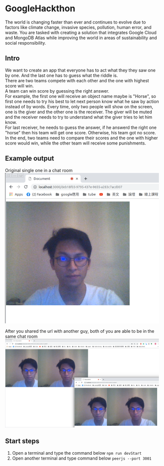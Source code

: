 # GoogleHackthon

The world is changing faster than ever and continues to evolve due to factors like climate change, invasive species, pollution, human error, and waste. You are tasked with creating a solution that integrates Google Cloud and MongoDB Atlas while improving the world in areas of sustainability and social responsibility.  

## Intro
We want to create an app that everyone has to act what they they saw one by one. And the last one has to guess what the riddle is.   
There are two teams compete with each other and the one with highest score will win.  
A team can win score by guessing the right answer.   
For example, the first one will receive an object name maybe is "Horse", so first one needs to try his best to let next person know what he saw by action instead of by words.
Every time, only two people will show on the screen, one is the giver and the other one is the receiver. The giver will be muted and the receiver needs to try to understand what the giver tries to let him know.  
For last receiver, he needs to guess the answer, if he answerd the right one "horse" then his team will get one score. Otherwise, his team got no score.  
In the end, two teams need to compare their scores and the one with higher score would win, while the other team will receive some punishments.


## Example output
Original single one in a chat room  
![single](https://github.com/YaoChungLiang/GoogleHackthon/blob/main/output/single.png)

After you shared the url with another guy, both of you are able to be in the same chat room  
![multiple](https://github.com/YaoChungLiang/GoogleHackthon/blob/main/output/multiple.png)



## Start steps
1. Open a terminal and type the command below
```npm run devStart```
2. Open another terminal and type command below
```peerjs --port 3001```
